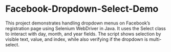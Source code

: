 # Facebook-Dropdown-Select-Demo
This project demonstrates handling dropdown menus on Facebook’s registration page using Selenium WebDriver in Java. It uses the Select class to interact with day, month, and year fields. The script shows selection by visible text, value, and index, while also verifying if the dropdown is multi-select.
